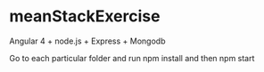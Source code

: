 # meanStackExercise
Angular 4 + node.js + Express + Mongodb

Go to each particular folder and run npm install and then npm start

